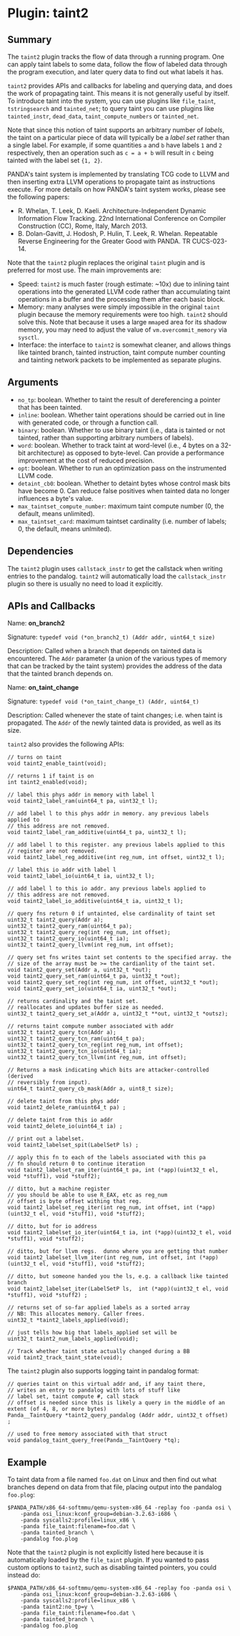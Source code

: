 Plugin: taint2
===========

Summary
-------

The `taint2` plugin tracks the flow of data through a running program. One can apply taint labels to some data, follow the flow of labeled data through the program execution, and later query data to find out what labels it has.

`taint2` provides APIs and callbacks for labeling and querying data, and does the work of propagating taint. This means it is not generally useful by itself. To introduce taint into the system, you can use plugins like `file_taint`, `tstringsearch` and `tainted_net`; to query taint you can use plugins like `tainted_instr`, `dead_data`, `taint_compute_numbers` or `tainted_net`.

Note that since this notion of taint supports an arbitrary number of *labels*, the taint on a particular piece of data will typically be a *label set* rather than a single label. For example, if some quantities `a` and `b` have labels `1` and `2` respectively, then an operation such as `c = a + b` will result in `c` being tainted with the label set `{1, 2}`.

PANDA's taint system is implemented by translating TCG code to LLVM and then inserting extra LLVM operations to propagate taint as instructions execute. For more details on how PANDA's taint system works, please see the following papers:

* R. Whelan, T. Leek, D. Kaeli.  Architecture-Independent Dynamic Information Flow Tracking. 22nd International Conference on Compiler Construction (CC), Rome, Italy, March 2013.
* B. Dolan-Gavitt, J. Hodosh, P. Hulin, T. Leek, R. Whelan. Repeatable Reverse Engineering for the Greater Good with PANDA. TR CUCS-023-14.

Note that the `taint2` plugin replaces the original `taint` plugin and is preferred for most use. The main improvements are:

* Speed: `taint2` is much faster (rough estimate: ~10x) due to inlining taint operations into the generated LLVM code rather than accumulating taint operations in a buffer and the processing them after each basic block.
* Memory: many analyses were simply impossible in the original `taint` plugin because the memory requirements were too high. `taint2` should solve this. Note that because it uses a large `mmap`ed area for its shadow memory, you may need to adjust the value of `vm.overcommit_memory` via `sysctl`.
* Interface: the interface to `taint2` is somewhat cleaner, and allows things like tainted branch, tainted instruction, taint compute number counting and tainting network packets to be implemented as separate plugins.

Arguments
---------

* `no_tp`: boolean. Whether to taint the result of dereferencing a pointer that has been tainted.
* `inline`: boolean. Whether taint operations should be carried out in line with generated code, or through a function call.
* `binary`: boolean. Whether to use binary taint (i.e., data is tainted or not tainted, rather than supporting arbitrary numbers of labels).
* `word`: boolean. Whether to track taint at word-level (i.e., 4 bytes on a 32-bit architecture) as opposed to byte-level. Can provide a performance improvement at the cost of reduced precision.
* `opt`:  boolean. Whether to run an optimization pass on the instrumented LLVM code.
* `detaint_cb0`: boolean. Whether to detaint bytes whose control mask bits have become 0. Can reduce false positives when tainted data no longer influences a byte's value.
* `max_taintset_compute_number`: maximum taint compute number (0, the default, means unlimited).
* `max_taintset_card`: maximum taintset cardinality (i.e. number of labels; 0, the default, means unlmited).

Dependencies
------------

The `taint2` plugin uses `callstack_instr` to get the callstack when writing entries to the pandalog. `taint2` will automatically load the `callstack_instr` plugin so there is usually no need to load it explicitly.

APIs and Callbacks
------------------

Name: **on_branch2**

Signature: `typedef void (*on_branch2_t) (Addr addr, uint64_t size)`

Description: Called when a branch that depends on tainted data is encountered. The `Addr` parameter (a union of the various types of memory that can be tracked by the taint system) provides the address of the data that the tainted branch depends on.

Name: **on_taint_change**

Signature: `typedef void (*on_taint_change_t) (Addr, uint64_t)`

Description: Called whenever the state of taint changes; i.e. when taint is propagated. The `Addr` of the newly tainted data is provided, as well as its size.

`taint2` also provides the following APIs:

    // turns on taint
    void taint2_enable_taint(void);

    // returns 1 if taint is on
    int taint2_enabled(void);

    // label this phys addr in memory with label l
    void taint2_label_ram(uint64_t pa, uint32_t l);
    
    // add label l to this phys addr in memory. any previous labels applied to 
    // this address are not removed.
    void taint2_label_ram_additive(uint64_t pa, uint32_t l);

    // add label l to this register. any previous labels applied to this 
    // register are not removed.
    void taint2_label_reg_additive(int reg_num, int offset, uint32_t l);

    // label this io addr with label l
    void taint2_label_io(uint64_t ia, uint32_t l);
    
    // add label l to this io addr. any previous labels applied to 
    // this address are not removed.
    void taint2_label_io_additive(uint64_t ia, uint32_t l);
        
    // query fns return 0 if untainted, else cardinality of taint set
    uint32_t taint2_query(Addr a);
    uint32_t taint2_query_ram(uint64_t pa);
    uint32_t taint2_query_reg(int reg_num, int offset);
    uint32_t taint2_query_io(uint64_t ia);
    uint32_t taint2_query_llvm(int reg_num, int offset);

    // query set fns writes taint set contents to the specified array. the
    // size of the array must be >= the cardianlity of the taint set.
    void taint2_query_set(Addr a, uint32_t *out);
    void taint2_query_set_ram(uint64_t pa, uint32_t *out);
    void taint2_query_set_reg(int reg_num, int offset, uint32_t *out);
    void taint2_query_set_io(uint64_t ia, uint32_t *out);

    // returns cardinality and the taint set.
    // reallocates and updates buffer size as needed.
    uint32_t taint2_query_set_a(Addr a, uint32_t **out, uint32_t *outsz);

    // returns taint compute number associated with addr
    uint32_t taint2_query_tcn(Addr a);
    uint32_t taint2_query_tcn_ram(uint64_t pa);
    uint32_t taint2_query_tcn_reg(int reg_num, int offset);
    uint32_t taint2_query_tcn_io(uint64_t ia);
    uint32_t taint2_query_tcn_llvm(int reg_num, int offset);

    // Returns a mask indicating which bits are attacker-controlled (derived
    // reversibly from input).
    uint64_t taint2_query_cb_mask(Addr a, uint8_t size);

    // delete taint from this phys addr
    void taint2_delete_ram(uint64_t pa) ;

    // delete taint from this io addr
    void taint2_delete_io(uint64_t ia) ;
    
    // print out a labelset.
    void taint2_labelset_spit(LabelSetP ls) ; 

    // apply this fn to each of the labels associated with this pa
    // fn should return 0 to continue iteration
    void taint2_labelset_ram_iter(uint64_t pa, int (*app)(uint32_t el, void *stuff1), void *stuff2);

    // ditto, but a machine register
    // you should be able to use R_EAX, etc as reg_num
    // offset is byte offset withing that reg.
    void taint2_labelset_reg_iter(int reg_num, int offset, int (*app)(uint32_t el, void *stuff1), void *stuff2);
    
    // ditto, but for io address
    void taint2_labelset_io_iter(uint64_t ia, int (*app)(uint32_t el, void *stuff1), void *stuff2);
    
    // ditto, but for llvm regs.  dunno where you are getting that number
    void taint2_labelset_llvm_iter(int reg_num, int offset, int (*app)(uint32_t el, void *stuff1), void *stuff2);

    // ditto, but someone handed you the ls, e.g. a callback like tainted branch
    void taint2_labelset_iter(LabelSetP ls,  int (*app)(uint32_t el, void *stuff1), void *stuff2) ;

    // returns set of so-far applied labels as a sorted array
    // NB: This allocates memory. Caller frees.
    uint32_t *taint2_labels_applied(void);

    // just tells how big that labels_applied set will be
    uint32_t taint2_num_labels_applied(void);

    // Track whether taint state actually changed during a BB
    void taint2_track_taint_state(void);

The `taint2` plugin also supports logging taint in pandalog format:

    // queries taint on this virtual addr and, if any taint there,
    // writes an entry to pandalog with lots of stuff like
    // label set, taint compute #, call stack
    // offset is needed since this is likely a query in the middle of an extent (of 4, 8, or more bytes)
    Panda__TaintQuery *taint2_query_pandalog (Addr addr, uint32_t offset) ;

    // used to free memory associated with that struct
    void pandalog_taint_query_free(Panda__TaintQuery *tq);


Example
-------

To taint data from a file named `foo.dat` on Linux and then find out what branches depend on data from that file, placing output into the pandalog `foo.plog`:

    $PANDA_PATH/x86_64-softmmu/qemu-system-x86_64 -replay foo -panda osi \
        -panda osi_linux:kconf_group=debian-3.2.63-i686 \
        -panda syscalls2:profile=linux_x86 \
        -panda file_taint:filename=foo.dat \
        -panda tainted_branch \
        -pandalog foo.plog

Note that the `taint2` plugin is not explicitly listed here because it is automatically loaded by the `file_taint` plugin. If you wanted to pass custom options to `taint2`, such as disabling tainted pointers, you could instead do:

    $PANDA_PATH/x86_64-softmmu/qemu-system-x86_64 -replay foo -panda osi \
        -panda osi_linux:kconf_group=debian-3.2.63-i686 \
        -panda syscalls2:profile=linux_x86 \
        -panda taint2:no_tp=y \
        -panda file_taint:filename=foo.dat \
        -panda tainted_branch \
        -pandalog foo.plog
